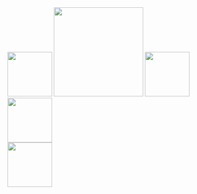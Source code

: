<img style="display:inline-block;" height="100px" src="https://media2.giphy.com/media/9K8hrdgquxN2HJjmjf/giphy.gif?cid=790b761102e3f1be284e6b8b2c441732b8580740ba823349&rid=giphy.gif&ct=s"/>
<img style="display:inline-block;" height="200px" src="https://media.giphy.com/media/1iNIkQBAwEkUuTpikf/giphy.gif"/>
<img style="display:inline-block;" height="100px" src="https://media.giphy.com/media/Gf5QiP1TWCO8qYKmt7/giphy.gif" margin-right="100px"/>


<div style="display:flex; flex-direction:column;">
  <img style="display:inline-block;" height="100px" src="https://media.giphy.com/media/Gf5QiP1TWCO8qYKmt7/giphy.gif"/>
  <img style="display:inline-block;" height="100px" src="https://media.giphy.com/media/1iNIkQBAwEkUuTpikf/giphy.gif"/>
</div>
